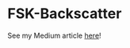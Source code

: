 # FSK-Backscatter

See my Medium article [here](https://medium.com/@amitferman/frequency-shift-keying-backscatter-and-bluetooth-low-energy-ee484c43c7e7)!
